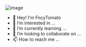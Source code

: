 ![image](https://user-images.githubusercontent.com/101303514/157574985-fb529b91-c231-458c-b422-ea15c2a2e0b7.png)
- 👋 Hey! I'm FncyTomato
- 👀 I’m interested in ...
- 🌱 I’m currently learning ...
- 💞️ I’m looking to collaborate on ...
- 📫 How to reach me ...

